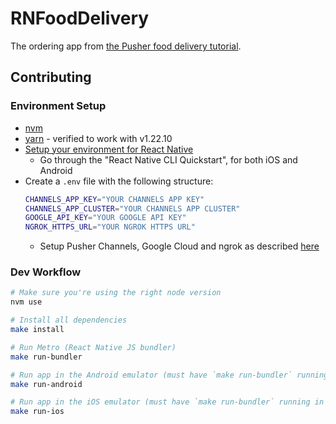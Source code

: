 # RNFoodDelivery

The ordering app from [the Pusher food delivery tutorial](https://pusher.com/tutorials/food-ordering-app-react-native-part-1).

## Contributing

### Environment Setup
* [nvm](https://github.com/nvm-sh/nvm)
* [yarn](https://yarnpkg.com/) - verified to work with v1.22.10
* [Setup your environment for React Native](https://reactnative.dev/docs/environment-setup)
    * Go through the "React Native CLI Quickstart", for both iOS and Android
* Create a `.env` file with the following structure:
    ```bash
    CHANNELS_APP_KEY="YOUR CHANNELS APP KEY"
    CHANNELS_APP_CLUSTER="YOUR CHANNELS APP CLUSTER"
    GOOGLE_API_KEY="YOUR GOOGLE API KEY"
    NGROK_HTTPS_URL="YOUR NGROK HTTPS URL"
    ```
    * Setup Pusher Channels, Google Cloud and ngrok as described [here](https://pusher.com/tutorials/food-ordering-app-react-native-part-1)

### Dev Workflow

```bash
# Make sure you're using the right node version
nvm use

# Install all dependencies
make install

# Run Metro (React Native JS bundler)
make run-bundler

# Run app in the Android emulator (must have `make run-bundler` running in another shell)
make run-android

# Run app in the iOS emulator (must have `make run-bundler` running in another shell)
make run-ios
```
